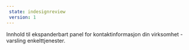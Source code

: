 ```yaml
---
 state: indesignreview
 version: 1
---
```


Innhold til ekspanderbart panel for kontaktinformasjon din virksomhet - varsling enkelttjenester.
